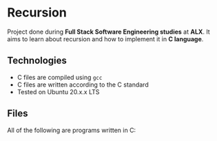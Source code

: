 # Recursion

Project done during **Full Stack Software Engineering studies** at **ALX**. It aims to learn about recursion and how to implement it in **C language**.

## Technologies
* C files are compiled using `gcc`
* C files are written according to the C standard
* Tested on Ubuntu 20.x.x LTS

## Files
All of the following are programs written in C: